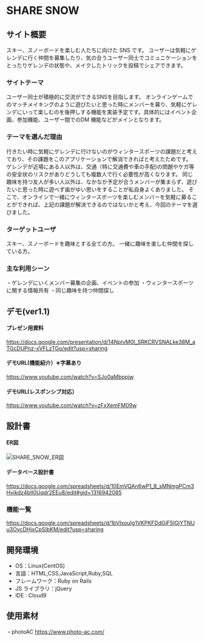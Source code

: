 # SHARE SNOW

## サイト概要

スキー、スノーボードを楽しむ人たちに向けた SNS です。
ユーザーは気軽にゲレンデに行く仲間を募集したり、気の合うユーザー同士でコミュニケーションをとったりゲレンデの状態や、メイクしたトリックを投稿でシェアできます。

### サイトテーマ

ユーザー同士が積極的に交流ができるSNSを目指します。
オンラインゲームでのマッチメイキングのように遊びたいと思った時にメンバーを募り、気軽にゲレンデにいって楽しむのを後押しする機能を実装予定です。具体的にはイベント企画、参加機能、ユーザー間でのDM 機能などがメインとなります。

### テーマを選んだ理由

行きたい時に気軽にゲレンデに行けないのがウィンタースポーツの課題だと考えており、その課題をこのアプリケーションで解消できればと考えたためです。
ゲレンデが近場にある人以外は、交通（特に交通費や車の手配)の問題やケガ等の安全状のリスクがありどうしても複数人で行く必要性が高くなります。
同じ趣味を持つ友人が多い人以外は、なかなか予定が合うメンバーが集まらず、遊びたいと思った時に遊べず歯がゆい思いをすることが私自身よくありました。
そこで、オンラインで一緒にウィンタースポーツを楽しむメンバーを気軽に募ることができれば、上記の課題が解決できるのではないかと考え、今回のテーマを選びました。

### ターゲットユーザ

スキー、スノーボードを趣味とする全ての方。
一緒に趣味を楽しむ仲間を探している方。

### 主な利用シーン

・ゲレンデにいくメンバー募集の企画、イベントの参加
・ウィンタースポーツに関する情報共有
・同じ趣味を持つ仲間探し

## デモ(ver1.1)

#### プレゼン用資料
https://docs.google.com/presentation/d/14NplvM0I_SRKCRVSNALke38M_aTGcDUPnz-xVFLzTGo/edit?usp=sharing

#### デモURL(機能紹介）※字幕あり
https://www.youtube.com/watch?v=SJo0aMbppjw

#### デモURL(レスポンシブ対応）
https://www.youtube.com/watch?v=zFxXemFM09w


## 設計書

#### ER図
![SHARE_SNOW_ER図](https://user-images.githubusercontent.com/67654114/102649733-12790200-41ad-11eb-84c7-485d4d57ae6c.jpg)

#### データベース設計書
https://docs.google.com/spreadsheets/d/10EmVQAn6wP1_8_sMNmgPCm3Hvikdz4bII0Uqdr2EEu8/edit#gid=1316942085

### 機能一覧
https://docs.google.com/spreadsheets/d/1bVIxouIg1VKPKFDdGjF5IGjYTNUu3OvcDHjxCpSibKM/edit?usp=sharing

## 開発環境

- OS：Linux(CentOS)
- 言語：HTML,CSS,JavaScript,Ruby,SQL
- フレームワーク：Ruby on Rails
- JS ライブラリ：jQuery
- IDE : Cloud9 

## 使用素材

・photoAC https://www.photo-ac.com/
